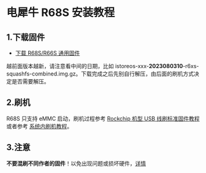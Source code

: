 # 电犀牛 R68S 安装教程

## 1.下载固件

* [下载 R68S/R66S 通用固件](https://site.istoreos.com/firmware/download?devicename=r6xs&firmware=iStoreOS)

越前面版本越新，请注意看中间的日期，比如 istoreos-xxx-**2023080310**-r6xs-squashfs-combined.img.gz。下载完成之后先别自行解压，由后面的刷机方式决定是否需要解压。

## 2.刷机
R68S 只支持 eMMC 启动，刷机过程参考 [Rockchip 机型 USB 线刷标准固件教程](/zh/guide/istoreos/install_rockchip_sysupgrade.html) 或者参考 [系统内刷机教程](/zh/guide/istoreos/install_shell.html)。

## 3.注意
**不要混刷不同作者的固件**！以免出现问题或损坏硬件，[详情](https://github.com/istoreos/istoreos/issues/1012)